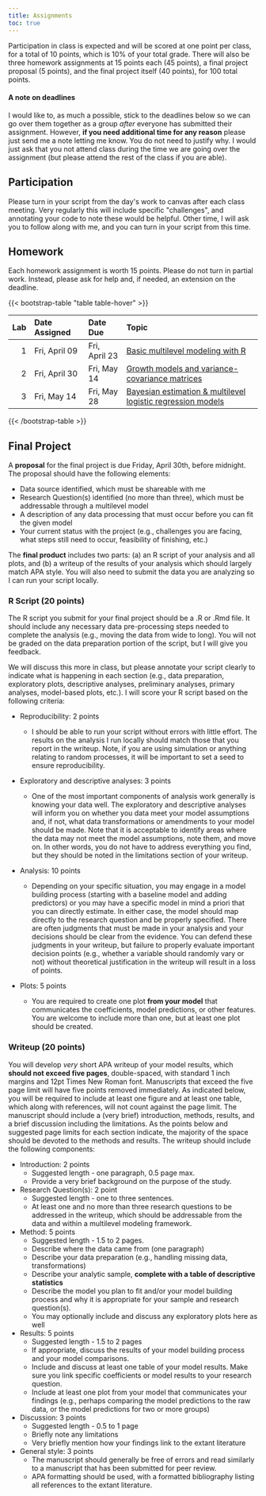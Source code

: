 ```yaml
---
title: Assignments
toc: true
---
```



Participation in class is expected and will be scored at one point per class,
for a total of 10 points, which is 10% of your total grade. There will also
be three homework assignments at 15 points each (45 points), a final project proposal 
(5 points), and the final project itself (40 points), for 100 total points.

#### A note on deadlines
I would like to, as much a possible, stick to the deadlines below so we can go over them together as a group *after* everyone has submitted their assignment. However, **if you need additional time for any reason** please just send me a note letting me know. You do not need to justify why. I would just ask that you not attend class during the time we are going over the assignment (but please attend the rest of the class if you are able).

## Participation
Please turn in your script from the day's work to canvas after each class 
meeting. Very regularly this will include specific "challenges", and annotating
your code to note these would be helpful. Other time, I will ask you to follow
along with me, and you can turn in your script from this time.

## Homework
Each homework assignment is worth 15 points. Please do not turn in partial work. Instead, please ask for help and, if needed, an extension on the deadline. 

{{< bootstrap-table "table table-hover" >}}

| Lab|Date Assigned |Date Due      |Topic                                                                        |
|---:|:-------------|:-------------|:----------------------------------------------------------------------------|
|   1|Fri, April 09 |Fri, April 23 |[Basic multilevel modeling with R](../homework-1)                            |
|   2|Fri, April 30 |Fri, May 14   |[Growth models and variance-covariance matrices](../homework-2)              |
|   3|Fri, May 14   |Fri, May 28   |[Bayesian estimation & multilevel logistic regression models](../homework-3) |

{{< /bootstrap-table >}}


## Final Project

A **proposal** for the final project is due Friday, April 30th, before midnight.
The proposal should have the following elements:

* Data source identified, which must be shareable with me
* Research Question(s) identified (no more than three), which must be 
  addressable through a multilevel model
* A description of any data processing that must occur before you can fit the 
  given model
* Your current status with the project (e.g., challenges you are facing,
  what steps still need to occur, feasibility of finishing, etc.)
  
The **final product** includes two parts: (a) an R script of your analysis and
all plots, and (b) a writeup of the results of your analysis which should 
largely match APA style. You will also need to submit the data you are 
analyzing so I can run your script locally.

### R Script (20 points)
The R script you submit for your final project should be a .R or .Rmd file. 
It should include any necessary data pre-processing steps needed
to complete the analysis (e.g., moving the data from wide to long). You will 
not be graded on the data preparation portion of the script, but I will give 
you feedback.

We will discuss this more in class, but please annotate your script clearly
to indicate what is happening in each section (e.g., data preparation,
exploratory plots, descriptive analyses, preliminary analyses, primary
analyses, model-based plots, etc.). I will score your R script based on the
following criteria:

* Reproducibility: 2 points
  + I should be able to run your script without errors with little effort. The
    results on the analysis I run locally should match those that you report
    in the writeup. Note, if you are using simulation or anything relating to
    random processes, it will be important to set a seed to ensure 
    reproducibility.

* Exploratory and descriptive analyses: 3 points
  + One of the most important components of analysis work generally is knowing
    your data well. The exploratory and descriptive analyses will inform you
    on whether you data meet your model assumptions and, if not, what 
    data transformations or amendments to your model should be made. Note that
    it is acceptable to identify areas where the data may not meet the model 
    assumptions, note them, and move on. In other words, you do not have to 
    address everything you find, but they should be noted in the limitations
    section of your writeup.

+ Analysis: 10 points
  + Depending on your specific situation, you may engage in a model building
    process (starting with a baseline model and adding predictors) or you may
    have a specific model in mind a priori that you can directly estimate. In
    either case, the model should map directly to the research question and be
    properly specified. There are often judgments that must be made in your 
    analysis and your decisions should be clear from the evidence. You can
    defend these judgments in your writeup, but failure to properly evaluate
    important decision points (e.g., whether a variable should randomly 
    vary or not) without theoretical justification in the writeup will result 
    in a loss of points.
    
+ Plots: 5 points
  + You are required to create one plot **from your model** that communicates
    the coefficients, model predictions, or other features. You are welcome
    to include more than one, but at least one plot should be created.

### Writeup (20 points)
You will develop *very* short APA writeup of your model results, which **should
not exceed five pages**, double-spaced, with standard 1 inch margins and 12pt
Times New Roman font. Manuscripts that exceed the five page limit will have
five points removed immediately. As indicated below, you will be required to 
include at least one figure and at least one table, which along with references,
will not count against the page limit. The manuscript should include a (very brief) 
introduction, methods, results, and a brief discussion including the 
limitations. As the points below and suggested page limits for each section 
indicate, the majority of the space should be devoted to the methods and 
results. The writeup should include the following components:

* Introduction: 2 points
  + Suggested length - one paragraph, 0.5 page max. 
  + Provide a very brief background on the purpose of the study.
* Research Question(s): 2 point
  + Suggested length - one to three sentences.
  + At least one and no more than three research questions to be addressed in
    the writeup, which should be addressable from the data and within a 
    multilevel modeling framework.
* Method: 5 points
  + Suggested length - 1.5 to 2 pages.
  + Describe where the data came from (one paragraph)
  + Describe your data preparation (e.g., handling missing data, transformations)
  + Describe your analytic sample, **complete with a table of descriptive 
    statistics**
  + Describe the model you plan to fit and/or your model building process and 
    why it is appropriate for your sample and research question(s).
  + You may optionally include and discuss any exploratory plots here as well
* Results: 5 points
  + Suggested length - 1.5 to 2 pages
  + If appropriate, discuss the results of your model building process and your
    model comparisons.
  + Include and discuss at least one table of your model results. Make sure you
    link specific coefficients or model results to your research question.
  + Include at least one plot from your model that communicates your findings
    (e.g., perhaps comparing the model predictions to the raw data, or the
    model predictions for two or more groups)
* Discussion: 3 points
  + Suggested length - 0.5 to 1 page
  + Briefly note any limitations
  + Very briefly mention how your findings link to the extant literature
* General style: 3 points
  + The manuscript should generally be free of errors and read similarly to a
    manuscript that has been submitted for peer review.
  + APA formatting should be used, with a formatted bibliography listing all 
    references to the extant literature.
